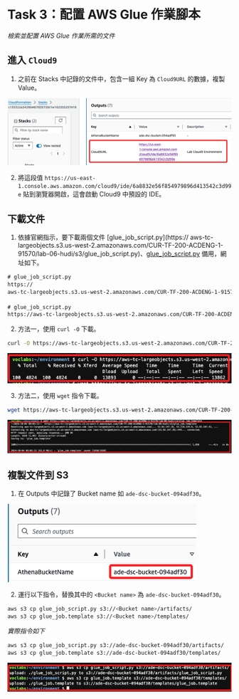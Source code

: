 # Task 3：配置 AWS Glue 作業腳本

_檢索並配置 AWS Glue 作業所需的文件_



## 進入 `Cloud9`

1. 之前在 Stacks 中記錄的文件中，包含一組 Key 為 `Cloud9URL` 的數據，複製 Value。

![](images/img_17.png)

2. 將這段值 `https://us-east-1.console.aws.amazon.com/cloud9/ide/6a8832e56f854979896d413542c3d99e` 貼到瀏覽器開啟，這會啟動 Cloud9 中預設的 IDE。

## 下載文件

1. 依據官網指示，要下載兩個文件 [glue_job_script.py](https://
aws-tc-largeobjects.s3.us-west-2.amazonaws.com/CUR-TF-200-ACDENG-1-91570/lab-06-hudi/s3/glue_job_script.py)、[glue_job_script.py](https://aws-tc-largeobjects.s3.us-west-2.amazonaws.com/CUR-TF-200-ACDENG-1-91570/lab-06-hudi/s3/glue_job.template) 備用，網址如下。

```html
# glue_job_script.py
https://
aws-tc-largeobjects.s3.us-west-2.amazonaws.com/CUR-TF-200-ACDENG-1-91570/lab-06-hudi/s3/glue_job_script.py

# glue_job_script.py
https://aws-tc-largeobjects.s3.us-west-2.amazonaws.com/CUR-TF-200-ACDENG-1-91570/lab-06-hudi/s3/glue_job.template
```

2. 方法一，使用 `curl -O` 下載。
```bash
curl -O https://aws-tc-largeobjects.s3.us-west-2.amazonaws.com/CUR-TF-200-ACDENG-1-91570/lab-06-hudi/s3/glue_job_script.py
```
![](images/img_16.png)


3. 方法二，使用 `wget` 指令下載。
```bash
wget https://aws-tc-largeobjects.s3.us-west-2.amazonaws.com/CUR-TF-200-ACDENG-1-91570/lab-06-hudi/s3/glue_job.template
```
![](images/img_18.png)


## 複製文件到 S3

1. 在 Outputs 中記錄了 Bucket name 如 `ade-dsc-bucket-094adf30`。

![](images/img_19.png)

2. 運行以下指令，替換其中的 `<Bucket name>` 為 `ade-dsc-bucket-094adf30`。

```bash
aws s3 cp glue_job_script.py s3://<Bucket name>/artifacts/
aws s3 cp glue_job.template s3://<Bucket name>/templates/
```

_實際指令如下_

```bash
aws s3 cp glue_job_script.py s3://ade-dsc-bucket-094adf30/artifacts/
aws s3 cp glue_job.template s3://ade-dsc-bucket-094adf30/templates/
```
![](images/img_20.png)
